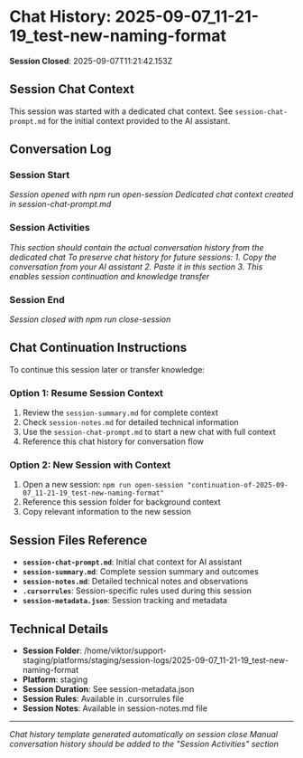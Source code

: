 # Chat History: 2025-09-07_11-21-19_test-new-naming-format

**Session Closed**: 2025-09-07T11:21:42.153Z

## Session Chat Context
This session was started with a dedicated chat context. See `session-chat-prompt.md` for the initial context provided to the AI assistant.

## Conversation Log

### Session Start
*Session opened with npm run open-session*
*Dedicated chat context created in session-chat-prompt.md*

### Session Activities
*This section should contain the actual conversation history from the dedicated chat*
*To preserve chat history for future sessions:*
*1. Copy the conversation from your AI assistant*
*2. Paste it in this section*
*3. This enables session continuation and knowledge transfer*

### Session End
*Session closed with npm run close-session*

## Chat Continuation Instructions

To continue this session later or transfer knowledge:

### Option 1: Resume Session Context
1. Review the `session-summary.md` for complete context
2. Check `session-notes.md` for detailed technical information
3. Use the `session-chat-prompt.md` to start a new chat with full context
4. Reference this chat history for conversation flow

### Option 2: New Session with Context
1. Open a new session: `npm run open-session "continuation-of-2025-09-07_11-21-19_test-new-naming-format"`
2. Reference this session folder for background context
3. Copy relevant information to the new session

## Session Files Reference
- **`session-chat-prompt.md`**: Initial chat context for AI assistant
- **`session-summary.md`**: Complete session summary and outcomes
- **`session-notes.md`**: Detailed technical notes and observations
- **`.cursorrules`**: Session-specific rules used during this session
- **`session-metadata.json`**: Session tracking and metadata

## Technical Details
- **Session Folder**: /home/viktor/support-staging/platforms/staging/session-logs/2025-09-07_11-21-19_test-new-naming-format
- **Platform**: staging
- **Session Duration**: See session-metadata.json
- **Session Rules**: Available in .cursorrules file
- **Session Notes**: Available in session-notes.md file

---
*Chat history template generated automatically on session close*
*Manual conversation history should be added to the "Session Activities" section*
